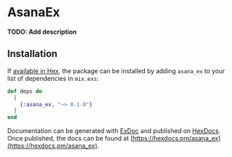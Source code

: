 # AsanaEx

**TODO: Add description**

## Installation

If [available in Hex](https://hex.pm/docs/publish), the package can be installed
by adding `asana_ex` to your list of dependencies in `mix.exs`:

```elixir
def deps do
  [
    {:asana_ex, "~> 0.1.0"}
  ]
end
```

Documentation can be generated with [ExDoc](https://github.com/elixir-lang/ex_doc)
and published on [HexDocs](https://hexdocs.pm). Once published, the docs can
be found at [https://hexdocs.pm/asana_ex](https://hexdocs.pm/asana_ex).

